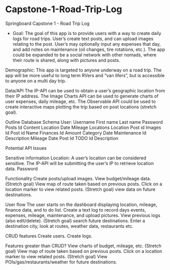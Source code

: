 # Capstone-1-Road-Trip-Log
Springboard Capstone 1 - Road Trip Log

- Goal: The goal of this app is to provide users with a way to create daily logs for road trips. User’s create text posts, and can upload images relating to the post. User’s may optionally input any expenses that day, and add notes on maintenance (oil changes, tire rotations, etc.). The app could be expanded to be a social network with other nomads, where their route is shared, along with pictures and posts. 

Demographic: This app is targeted to anyone underway on a road trip. The app will be more useful to long term RVers and “van lifers”, but is accessible to anyone on a multi day trip. 

Data/API
The IP-API can be used to obtain a user’s geographic location from their IP address.
The Image Charts API can be used to generate charts of user expenses, daily mileage, etc.
The Observable API could be used to create interactive maps plotting the trip based on post locations  (stretch goal).

Outline
Database Schema
User:
Username
First name
Last name
Password
Posts
Id
Content
Location
Date
Mileage
Locations
Location
Post id
Images
Id
Post id 
Name
Finances
Id
Amount
Category
Date
Maintenance 
Id
Description
Mileage
Date
Post Id
TODO
Id
Description

Potential API Issues

Sensitive information
Location: A user’s location can be considered sensitive. The IP-API will be submitting the user’s IP to retrieve location data. 
Password

Functionality
Create posts/upload images.
View budget/mileage data.
(Stretch goal) View map of route taken based on previous posts. Click on a location marker to view related posts. 
(Stretch goal) view data on future destinations.

User flow
The user starts on the dashboard displaying location, mileage, finance data, and to do list.
Create a text log to record days events, expenses, mileage, maintenance, and upload pictures.
View previous logs (also edit/delete).
(Stretch goal) search future destinations. Enter a destination city, look at routes, weather data, restaurants etc.  

CRUD features
Create users.
Create logs.

Features greater than CRUD?
View charts of budget, mileage, etc.
(Stretch goal) View map of route taken based on previous posts. Click on a location marker to view related posts. 
(Stretch goal) View POIs/gas/restaurants/weather for future destinations.

